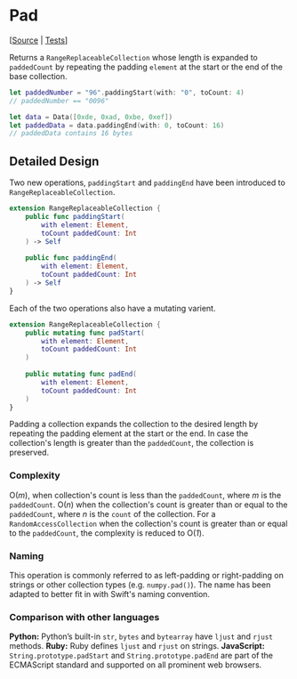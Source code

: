# Pad

[[Source](https://github.com/apple/swift-algorithms/blob/main/Sources/Algorithms/Pad.swift) | 
 [Tests](https://github.com/apple/swift-algorithms/blob/main/Tests/SwiftAlgorithmsTests/PadTests.swift)]

Returns a `RangeReplaceableCollection` whose length is expanded to `paddedCount`
by repeating the padding `element` at the start or the end of the base collection.

```swift
let paddedNumber = "96".paddingStart(with: "0", toCount: 4)
// paddedNumber == "0096"

let data = Data([0xde, 0xad, 0xbe, 0xef])
let paddedData = data.paddingEnd(with: 0, toCount: 16)
// paddedData contains 16 bytes
```

## Detailed Design

Two new operations, `paddingStart` and `paddingEnd` have been introduced to
`RangeReplaceableCollection`.

```swift
extension RangeReplaceableCollection {
    public func paddingStart(
        with element: Element,
        toCount paddedCount: Int
    ) -> Self
  
    public func paddingEnd(
        with element: Element,
        toCount paddedCount: Int
    ) -> Self
}
```

Each of the two operations also have a mutating varient.

```swift
extension RangeReplaceableCollection {
    public mutating func padStart(
        with element: Element,
        toCount paddedCount: Int
    )
      
    public mutating func padEnd(
        with element: Element,
        toCount paddedCount: Int
    )
}
```

Padding a collection expands the collection to the desired length by repeating 
the padding element at the start or the end. In case the collection's length is 
greater than the `paddedCount`, the collection is preserved.

### Complexity

O(_m_), when collection's count is less than the `paddedCount`, where _m_ is the 
`paddedCount`. O(_n_) when the collection's count is greater than or equal to the 
`paddedCount`, where _n_ is the `count` of the collection. For a `RandomAccessCollection`
when the collection's count is greater than or equal to the `paddedCount`, the 
complexity is reduced to O(_1_).

### Naming

This operation is commonly referred to as left-padding or right-padding on strings 
or other collection types (e.g. `numpy.pad()`). The name has been adapted to better
fit in with Swift's naming convention.

### Comparison with other languages

**Python:** Python’s built-in `str`, `bytes` and `bytearray` have `ljust` and 
`rjust` methods.
**Ruby:** Ruby defines `ljust` and `rjust` on strings.
**JavaScript:** `String.prototype.padStart` and `String.prototype.padEnd` are part of the ECMAScript standard and supported on all prominent web browsers.
